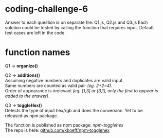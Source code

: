 # coding-challenge-6
Answer to each question is on separate file: Q1.js, Q2.js and Q3.js
Each solution could be tested by calling the  function that requires input.
Default test cases are left in the code.

# function names
Q1 -> <strong>organize()</strong><br>

Q2 -> <strong>additions()</strong><br>
Assuming negative numbers and duplicates are valid input.<br>
Same numbers are counted as valid pair <em>(eg. 2+2=4)</em>.<br>
Order of appearance is irrelevant <em>(eg. [1,3] or [3,1], only the first to appear is added to the answer)</em>.

Q3 -> <strong>toggleHex()</strong><br>
Detects the type of input hex/rgb and does the conversion.
Yet to be released as npm package.

The function is published as npm package: <em>npm-togglehex</em><br>
The repo is here: <a href="https://github.com/kboeff/npm-togglehex">github.com/kboeff/npm-togglehex</a>
